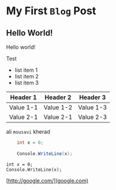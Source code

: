 # My First `Blog` Post

## Hello World!

Hello world!


Test
* list item 1  
* list item 2
* list item 3

| Header 1  | Header 2  | Header 3  |
|-----------|-----------|-----------|
| Value 1-1 | Value 1-2 | Value 1-3 |
| Value 2-1 | Value 2-1 | Value 2-3 |


ali `mousavi` kherad


```csharp
    int x = 0;
    
    Console.WriteLine(x);
```

    int x = 0;
    Console.WriteLine(x);
    
[http://google.com/](google.com)

